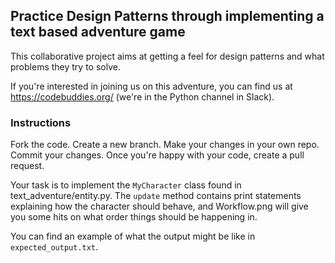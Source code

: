 Practice Design Patterns through implementing a text based adventure game
-------------------------------------------------------------------------

This collaborative project aims at getting a feel for design patterns and what 
problems they try to solve.

If you're interested in joining us on this adventure, you can find us at
https://codebuddies.org/ (we're in the Python channel in Slack).

### Instructions

Fork the code. Create a new branch. Make your changes in your own repo.
Commit your changes. Once you're happy with your code, create a pull request.

Your task is to implement the `MyCharacter` class found in 
text_adventure/entity.py. The `update` method contains print statements
explaining how the character should behave, and Workflow.png will give you
some hits on what order things should be happening in.

You can find an example of what the output might be like in 
`expected_output.txt`.

